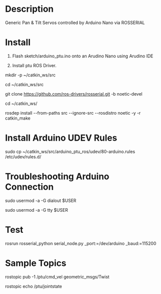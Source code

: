 # Description
Generic Pan &amp; Tilt Servos controlled by Arduino Nano via ROSSERIAL

# Install

1) Flash sketch/arduino_ptu.ino onto an Arudino Nano using Arudino IDE

2) Install ptu ROS Driver.

mkdir -p ~/catkin_ws/src

cd ~/catkin_ws/src

git clone https://github.com/ros-drivers/rosserial.git -b noetic-devel

cd ~/catkin_ws/

rosdep install --from-paths src --ignore-src --rosdistro noetic -y -r
catkin_make

# Install Arduino UDEV Rules

sudo cp ~/catkin_ws/src/arduino_ptu_ros/udev/80-arduino.rules /etc/udev/rules.d/

# Troubleshooting Arduino Connection

sudo usermod -a -G dialout $USER

sudo usermod -a -G tty $USER

# Test

rosrun rosserial_python serial_node.py _port:=/dev/arduino _baud:=115200

# Sample Topics

rostopic pub -1 /ptu/cmd_vel geometric_msgs/Twist

rostopic echo /ptu/jointstate
